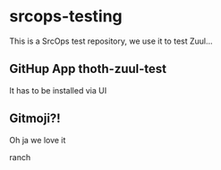 # srcops-testing

This is a SrcOps test repository, we use it to test Zuul...

## GitHup App thoth-zuul-test

It has to be installed via UI

## Gitmoji?!

Oh ja we love it

ranch
